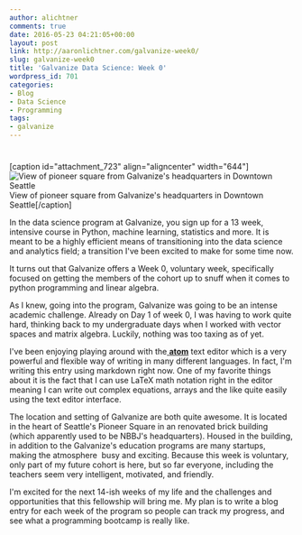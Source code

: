 ```yaml
---
author: alichtner
comments: true
date: 2016-05-23 04:21:05+00:00
layout: post
link: http://aaronlichtner.com/galvanize-week0/
slug: galvanize-week0
title: 'Galvanize Data Science: Week 0'
wordpress_id: 701
categories:
- Blog
- Data Science
- Programming
tags:
- galvanize
---
```


# 



[caption id="attachment_723" align="aligncenter" width="644"]![View of pioneer square from Galvanize's headquarters in Downtown Seattle](http://aaronlichtner.com/wp-content/uploads/2016/05/pioneersquare1-644x491.jpg) View of pioneer square from Galvanize's headquarters in Downtown Seattle[/caption]

In the data science program at Galvanize, you sign up for a 13 week, intensive course in Python, machine learning, statistics and more. It is meant to be a highly efficient means of transitioning into the data science and analytics field; a transition I've been excited to make for some time now.

It turns out that Galvanize offers a Week 0, voluntary week, specifically focused on getting the members of the cohort up to snuff when it comes to python programming and linear algebra.

As I knew, going into the program, Galvanize was going to be an intense academic challenge. Already on Day 1 of week 0, I was having to work quite hard, thinking back to my undergraduate days when I worked with vector spaces and matrix algebra. Luckily, nothing was too taxing as of yet.

I've been enjoying playing around with the[ **atom**](https://atom.io/) text editor which is a very powerful and flexible way of writing in many different languages. In fact, I'm writing this entry using markdown right now. One of my favorite things about it is the fact that I can use LaTeX math notation right in the editor meaning I can write out complex equations, arrays and the like quite easily using the text editor interface.

The location and setting of Galvanize are both quite awesome. It is located in the heart of Seattle's Pioneer Square in an renovated brick building (which apparently used to be NBBJ's headquarters). Housed in the building, in addition to the Galvanize's education programs are many startups, making the atmosphere  busy and exciting. Because this week is voluntary, only part of my future cohort is here, but so far everyone, including the teachers seem very intelligent, motivated, and friendly.

I'm excited for the next 14-ish weeks of my life and the challenges and opportunities that this fellowship will bring me. My plan is to write a blog entry for each week of the program so people can track my progress, and see what a programming bootcamp is really like.
